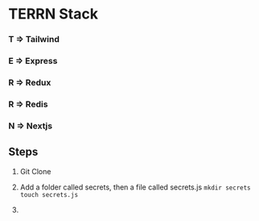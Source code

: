 # TERRN Stack

### T => Tailwind
### E => Express
### R => Redux
### R => Redis
### N => Nextjs

## Steps

1. Git Clone 

1. Add a folder called secrets, then a file called secrets.js
```mkdir secrets``` ```touch secrets.js```

2. 